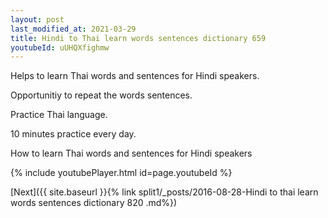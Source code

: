 ```yaml
---
layout: post
last_modified_at: 2021-03-29
title: Hindi to Thai learn words sentences dictionary 659 
youtubeId: uUHQXfighmw
---
```

 
 
Helps to learn Thai words and sentences for Hindi speakers.

Opportunitiy to repeat the words sentences. 

Practice Thai language. 
 
10 minutes practice every day. 
 
How to learn Thai words and sentences for Hindi speakers 
 
{% include youtubePlayer.html id=page.youtubeId %}
 
 
[Next]({{ site.baseurl }}{% link  split1/_posts/2016-08-28-Hindi to thai learn words sentences dictionary 820 .md%})
 
